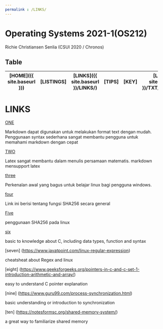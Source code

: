 ```yaml
---
permalink : /LINKS/
---
```


# Operating Systems 2021-1(OS212)
Richie Christiansen Senlia (CSUI 2020 / Chronos)

## Table

|[HOME]({{ site.baseurl }})|[LISTINGS]|[LINKS]({{ site.baseurl }}/LINKS/)|[TIPS]|[KEY]|[LOG]({{ site.baseurl }}/TXT/mylog.txt)|[GITHUB](https://github.com/rcsenlia/os212/)|
|---|---|----|----|---|---|---|

# LINKS

[ONE](https://www.markdownguide.org/getting-started/)

Markdown dapat digunakan untuk melakukan format text dengan mudah. Penggunaan syntax sederhana sangat membantu pengguna untuk memahami markdown dengan cepat

[TWO](https://www.latex-project.org/)

Latex sangat membantu dalam menulis persamaan matematis. markdown mensupport latex

[three](https://www.dedoimedo.com/computers/ultimate-linux-guide-for-windows-users.html)

Perkenalan awal yang bagus untuk belajar linux bagi pengguna windows.

[four](https://www.n-able.com/blog/sha-256-encryption)

Link ini berisi tentang fungsi SHA256 secara general

[Five](https://www.baeldung.com/linux/sha-256-from-command-line)

penggunaan SHA256 pada linux

[six](https://www.atnyla.com/tutorial/introduction-to-data-types-in-c/1/174)

basic to knowledge about C, including data types, function and syntax

[seven] (https://www.javatpoint.com/linux-regular-expression)

cheatsheat about Regex and linux

[eight] (https://www.geeksforgeeks.org/pointers-in-c-and-c-set-1-introduction-arithmetic-and-array/)

easy to understand C pointer explanation

[nine] (https://www.guru99.com/process-synchronization.html)

basic understanding or introduction to synchronization

[ten] (https://notesformsc.org/shared-memory-system/)

a great way to familiarize shared memory
